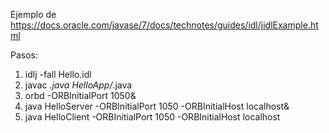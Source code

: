 Ejemplo de https://docs.oracle.com/javase/7/docs/technotes/guides/idl/jidlExample.html

Pasos:

1. idlj -fall  Hello.idl
2. javac *.java HelloApp/*.java
3. orbd -ORBInitialPort 1050&
4. java HelloServer -ORBInitialPort 1050 -ORBInitialHost localhost&
5. java HelloClient -ORBInitialPort 1050 -ORBInitialHost localhost


